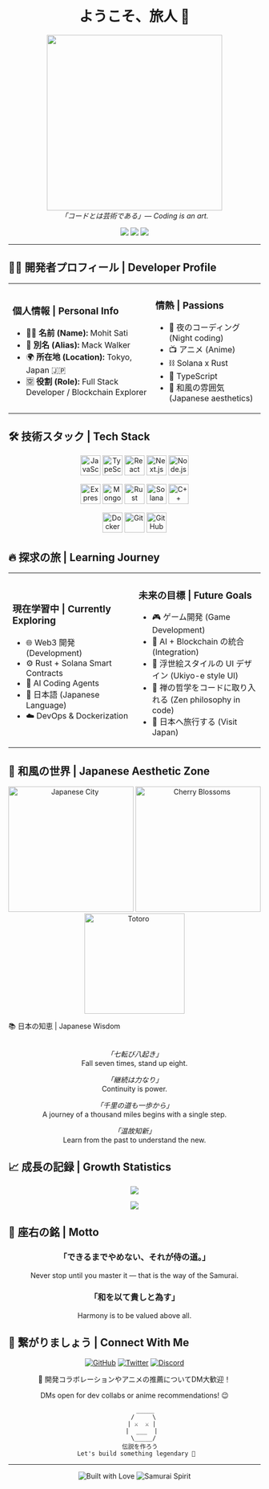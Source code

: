 <h1 align="center">ようこそ、旅人 👋</h1>
<p align="center">
   <img src="https://giffiles.alphacoders.com/221/221126.gif" width="350"/>
  <br>
  <em>「コードとは芸術である」— Coding is an art.</em>
</p>

<div align="center">
  <img src="https://img.shields.io/badge/侍-Developer-red?style=for-the-badge&logo=data:image/svg%2bxml;base64,PHN2ZyB4bWxucz0iaHR0cDovL3d3dy53My5vcmcvMjAwMC9zdmciIHZpZXdCb3g9IjAgMCAyNCAyNCI+PC9zdmc+" />
  <img src="https://img.shields.io/badge/和風-Aesthetic-purple?style=for-the-badge&logo=data:image/svg%2bxml;base64,PHN2ZyB4bWxucz0iaHR0cDovL3d3dy53My5vcmcvMjAwMC9zdmciIHZpZXdCb3g9IjAgMCAyNCAyNCI+PC9zdmc+" />
  <img src="https://img.shields.io/badge/道-Blockchain-blue?style=for-the-badge&logo=data:image/svg%2bxml;base64,PHN2ZyB4bWxucz0iaHR0cDovL3d3dy53My5vcmcvMjAwMC9zdmciIHZpZXdCb3g9IjAgMCAyNCAyNCI+PC9zdmc+" />
</div>

---

## 🧑‍💻 開発者プロフィール | Developer Profile

<table>
<tr>
<td>

### 個人情報 | Personal Info
- 👨‍💻 **名前 (Name):** Mohit Sati
- 💖 **別名 (Alias):** Mack Walker
- 🌍 **所在地 (Location):** Tokyo, Japan  🇯🇵
- 🈳 **役割 (Role):** Full Stack Developer / Blockchain Explorer

</td>
<td>

### 情熱 | Passions
- 🌙 夜のコーディング (Night coding)
- 📺 アニメ (Anime)
- ⛓️ Solana x Rust
- 📝 TypeScript
- 🏯 和風の雰囲気 (Japanese aesthetics)

</td>
</tr>
</table>

## 🛠️ 技術スタック | Tech Stack

<p align="center">
  <img src="https://cdn.jsdelivr.net/gh/devicons/devicon/icons/javascript/javascript-original.svg" width="40" alt="JavaScript" title="JavaScript"/>
  <img src="https://cdn.jsdelivr.net/gh/devicons/devicon/icons/typescript/typescript-original.svg" width="40" alt="TypeScript" title="TypeScript"/>
  <img src="https://cdn.jsdelivr.net/gh/devicons/devicon/icons/react/react-original.svg" width="40" alt="React" title="React"/>
  <img src="https://cdn.jsdelivr.net/gh/devicons/devicon/icons/nextjs/nextjs-original.svg" width="40" alt="Next.js" title="Next.js"/>
  <img src="https://cdn.jsdelivr.net/gh/devicons/devicon/icons/nodejs/nodejs-original.svg" width="40" alt="Node.js" title="Node.js"/>
</p>
<p align="center">
  <img src="https://cdn.jsdelivr.net/gh/devicons/devicon/icons/express/express-original.svg" width="40" alt="Express" title="Express"/>
  <img src="https://cdn.jsdelivr.net/gh/devicons/devicon/icons/mongodb/mongodb-original.svg" width="40" alt="MongoDB" title="MongoDB"/>
  <img src="https://cdn.jsdelivr.net/gh/devicons/devicon/icons/rust/rust-plain.svg" width="40" alt="Rust" title="Rust"/>
  <img src="https://cryptologos.cc/logos/solana-sol-logo.png" width="40" alt="Solana" title="Solana"/>
  <img src="https://cdn.jsdelivr.net/gh/devicons/devicon/icons/cplusplus/cplusplus-original.svg" width="40" alt="C++" title="C++"/>
</p>
<p align="center">
  <img src="https://cdn.jsdelivr.net/gh/devicons/devicon/icons/docker/docker-original.svg" width="40" alt="Docker" title="Docker"/>
  <img src="https://cdn.jsdelivr.net/gh/devicons/devicon/icons/git/git-original.svg" width="40" alt="Git" title="Git"/>
  <img src="https://cdn.jsdelivr.net/gh/devicons/devicon/icons/github/github-original.svg" width="40" alt="GitHub" title="GitHub"/>
</p>

## 🔥 探求の旅 | Learning Journey

<table>
<tr>
<td width="50%">

### 現在学習中 | Currently Exploring
- 🌐 Web3 開発 (Development)
- ⚙️ Rust + Solana Smart Contracts
- 🧠 AI Coding Agents
- 🏯 日本語 (Japanese Language)
- ☁️ DevOps & Dockerization

</td>
<td width="50%">

### 未来の目標 | Future Goals
- 🎮 ゲーム開発 (Game Development)
- 🤖 AI + Blockchain の統合 (Integration)
- 🌊 浮世絵スタイルの UI デザイン (Ukiyo-e style UI)
- 🍵 禅の哲学をコードに取り入れる (Zen philosophy in code)
- 🗾 日本へ旅行する (Visit Japan)

</td>
</tr>
</table>

## 🌸 和風の世界 | Japanese Aesthetic Zone

<p align="center">
  <img src="https://cdnb.artstation.com/p/assets/images/images/066/149/065/original/killer-rabbit-media-chinese-alleyway-export.gif?1692171513" width="250" alt="Japanese City" />
  <img src="https://www.icegif.com/wp-content/uploads/2022/01/icegif-252.gif" width="250" alt="Cherry Blossoms" />
  <img src="https://media.giphy.com/media/nNxT5qXR02FOM/giphy.gif" width="200" alt="Totoro" />
</p>


<summary>📚 日本の知恵 | Japanese Wisdom</summary>
<br>
<p align="center"><i>「七転び八起き」</i><br>Fall seven times, stand up eight.</p>
<p align="center"><i>「継続は力なり」</i><br>Continuity is power.</p>
<p align="center"><i>「千里の道も一歩から」</i><br>A journey of a thousand miles begins with a single step.</p>
<p align="center"><i>「温故知新」</i><br>Learn from the past to understand the new.</p>


## 📈 成長の記録 | Growth Statistics

<p align="center">
  <img src="https://github-readme-stats.vercel.app/api?username=heyhexadecimal&show_icons=true&theme=tokyonight" />
</p>
<p align="center">
  <img src="https://github-readme-stats.vercel.app/api/top-langs/?username=heyhexadecimal&layout=compact&theme=tokyonight" />
</p>

## 🧠 座右の銘 | Motto

<div align="center">
  <h3>「できるまでやめない、それが侍の道。」</h3>
  <p>Never stop until you master it — that is the way of the Samurai.</p>
</div>

<div align="center">
  <h3>「和を以て貴しと為す」</h3>
  <p>Harmony is to be valued above all.</p>
</div>

## 🔗 繋がりましょう | Connect With Me

<p align="center">
  <a href="https://github.com/SuperexMack"><img src="https://img.shields.io/badge/GitHub-100000?style=for-the-badge&logo=github&logoColor=white" alt="GitHub"></a>
  <a href="https://x.com/mohitsatitwt"><img src="https://img.shields.io/badge/Twitter-1DA1F2?style=for-the-badge&logo=twitter&logoColor=white" alt="Twitter"></a>
  <a href="https://discord.com/users/1081135712642015292"><img src="https://img.shields.io/badge/Discord-7289DA?style=for-the-badge&logo=discord&logoColor=white" alt="Discord"></a>
</p>

<p align="center">💬 開発コラボレーションやアニメの推薦についてDM大歓迎！</p>
<p align="center">DMs open for dev collabs or anime recommendations! 😉</p>

<div align="center">

```
      _____
     /     \
    | ⚔️  ⚔️ |
    |  ___  |
     \_____/
   伝説を作ろう
 Let's build something legendary 🚀
```

</div>

---

<p align="center">
  <img src="https://forthebadge.com/images/badges/built-with-love.svg" alt="Built with Love"/>
  <img src="https://img.shields.io/badge/侍魂-Samurai%20Spirit-red?style=for-the-badge" alt="Samurai Spirit"/>
</p>
